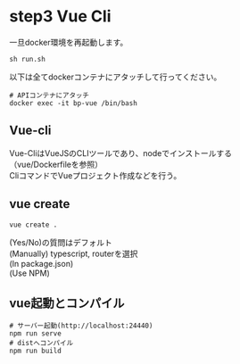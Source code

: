 # step3 Vue Cli
一旦docker環境を再起動します。
```$xslt
sh run.sh
```

以下は全てdockerコンテナにアタッチして行ってください。
```$xslt
# APIコンテナにアタッチ
docker exec -it bp-vue /bin/bash
```

## Vue-cli
Vue-CliはVueJSのCLIツールであり、nodeでインストールする（vue/Dockerfileを参照）  
CliコマンドでVueプロジェクト作成などを行う。

## vue create
```$xslt
vue create .
```
(Yes/No)の質問はデフォルト  
(Manually) typescript, routerを選択  
(In package.json)  
(Use NPM)

## vue起動とコンパイル
```$xslt
# サーバー起動(http://localhost:24440)
npm run serve
# distへコンパイル
npm run build
```